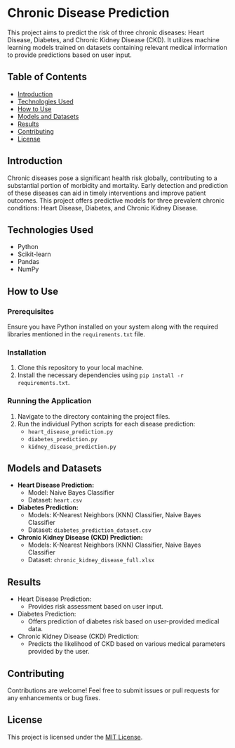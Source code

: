 
# Chronic Disease Prediction

This project aims to predict the risk of three chronic diseases: Heart Disease, Diabetes, and Chronic Kidney Disease (CKD). It utilizes machine learning models trained on datasets containing relevant medical information to provide predictions based on user input.

## Table of Contents
- [Introduction](#introduction)
- [Technologies Used](#technologies-used)
- [How to Use](#how-to-use)
- [Models and Datasets](#models-and-datasets)
- [Results](#results)
- [Contributing](#contributing)
- [License](#license)

## Introduction
Chronic diseases pose a significant health risk globally, contributing to a substantial portion of morbidity and mortality. Early detection and prediction of these diseases can aid in timely interventions and improve patient outcomes. This project offers predictive models for three prevalent chronic conditions: Heart Disease, Diabetes, and Chronic Kidney Disease.

## Technologies Used
- Python
- Scikit-learn
- Pandas
- NumPy

## How to Use
### Prerequisites
Ensure you have Python installed on your system along with the required libraries mentioned in the `requirements.txt` file.

### Installation
1. Clone this repository to your local machine.
2. Install the necessary dependencies using `pip install -r requirements.txt`.

### Running the Application
1. Navigate to the directory containing the project files.
2. Run the individual Python scripts for each disease prediction:
    - `heart_disease_prediction.py`
    - `diabetes_prediction.py`
    - `kidney_disease_prediction.py`

## Models and Datasets
- **Heart Disease Prediction:**
    - Model: Naive Bayes Classifier
    - Dataset: `heart.csv`
- **Diabetes Prediction:**
    - Models: K-Nearest Neighbors (KNN) Classifier, Naive Bayes Classifier
    - Dataset: `diabetes_prediction_dataset.csv`
- **Chronic Kidney Disease (CKD) Prediction:**
    - Models: K-Nearest Neighbors (KNN) Classifier, Naive Bayes Classifier
    - Dataset: `chronic_kidney_disease_full.xlsx`

## Results
- Heart Disease Prediction:
    - Provides risk assessment based on user input.
- Diabetes Prediction:
    - Offers prediction of diabetes risk based on user-provided medical data.
- Chronic Kidney Disease (CKD) Prediction:
    - Predicts the likelihood of CKD based on various medical parameters provided by the user.

## Contributing
Contributions are welcome! Feel free to submit issues or pull requests for any enhancements or bug fixes.

## License
This project is licensed under the [MIT License](LICENSE).
